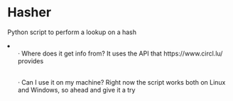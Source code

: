 # Hasher
Python script to perform a lookup on a hash 
<br/>
<li>
    <ul>
    · Where does it get info from?
        It uses the API that https://www.circl.lu/ provides
    </ul>
<br/>
    <ul>
        · Can I use it on my machine?
            Right now the script works both on Linux and Windows, so ahead and give it a try
    </ul>
</li>
